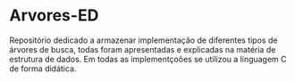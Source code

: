 # Arvores-ED
Repositório dedicado a armazenar implementação de diferentes tipos de árvores de busca, todas foram apresentadas e explicadas na matéria de estrutura de dados.
Em todas as implementçoões se utilizou a linguagem C  de forma didática. 
